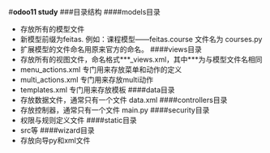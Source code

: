 #**odoo11 study**
###目录结构
####models目录
*	存放所有的模型文件
*	新模型前缀为feitas. 例如：课程模型——feitas.course  文件名为 courses.py
*	扩展模型的文件命名用原来官方的命名。
####views目录
*	存放所有的视图文件，命名格式***_views.xml，其中***为与模型文件名相同
*	menu_actions.xml 专门用来存放菜单和动作的定义
*	multi_actions.xml 专门用来存放multi动作
*	templates.xml 专门用来存放模板
####data目录
*	存放数据文件，通常只有一个文件 data.xml
####controllers目录
*	存放控制器，通常只有一个文件  main.py
####security目录
*	权限与规则定义文件
####static目录
*	src等
####wizard目录
*	存放向导py和xml文件





